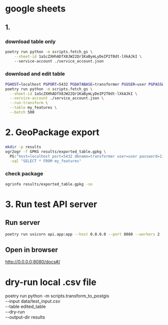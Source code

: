 # google sheets

## 1.
### download table only
```bash
poetry run python -m scripts.fetch_gs \
    --sheet-id 1aScZXHhADfX8JW22Qr1KaBymLyDeIP2T0dt-lXkAJkI \ 
    --service-account ./service_account.json
```    
### download and edit table
```bash
PGHOST=localhost PGPORT=5432 PGDATABASE=transformer PGUSER=user PGPASSWORD=1111 \
poetry run python -m scripts.fetch_gs \
  --sheet-id 1aScZXHhADfX8JW22Qr1KaBymLyDeIP2T0dt-lXkAJkI \
  --service-account ./service_account.json \
  --run-transform \
  --table my_features \
  --batch 500
```  
# 2. GeoPackage export
###
```bash
mkdir -p results
ogr2ogr -f GPKG results/exported_table.gpkg \
  PG:"host=localhost port=5432 dbname=transformer user=user password=1111" \
  -sql "SELECT * FROM my_features"
```    
### check package
```bash
ogrinfo results/exported_table.gpkg -so
```  

# 3. Run test API server
## Run server
```bash
poetry run uvicorn api.app:app --host 0.0.0.0 --port 8080 --workers 2
``` 
## Open in browser
http://0.0.0.0:8080/docs#/









# dry-run local .csv file
poetry run python -m scripts.transform_to_postgis \
  --input data/test_input.csv \
  --table edited_table \
  --dry-run \
  --output-dir results



